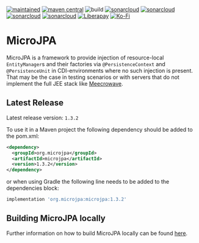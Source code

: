 [![maintained](https://img.shields.io/badge/Maintained-yes-brightgreen.svg)](https://github.com/ArneLimburg/microjpa/graphs/commit-activity)
[![maven central](https://maven-badges.herokuapp.com/maven-central/org.microjpa/microjpa/badge.svg)](https://maven-badges.herokuapp.com/maven-central/org.microjpa/microjpa)
![build](https://github.com/ArneLimburg/microjpa/workflows/build/badge.svg) 
[![sonarcloud](https://sonarcloud.io/api/project_badges/measure?project=ArneLimburg_microjpa&metric=security_rating)](https://sonarcloud.io/dashboard?id=ArneLimburg_microjpa)
[![sonarcloud](https://sonarcloud.io/api/project_badges/measure?project=ArneLimburg_microjpa&metric=vulnerabilities)](https://sonarcloud.io/dashboard?id=ArneLimburg_microjpa)
[![sonarcloud](https://sonarcloud.io/api/project_badges/measure?project=ArneLimburg_microjpa&metric=bugs)](https://sonarcloud.io/dashboard?id=ArneLimburg_microjpa)
[![sonarcloud](https://sonarcloud.io/api/project_badges/measure?project=ArneLimburg_microjpa&metric=coverage)](https://sonarcloud.io/dashboard?id=ArneLimburg_microjpa)
[![Liberapay](https://img.shields.io/badge/Liberapay-Donate-%23f6c915.svg)](https://liberapay.com/arnelimburg)
[![Ko-Fi](https://img.shields.io/badge/Ko--fi-Buy%20me%20a%20coffee!-%2346b798.svg)](https://ko-fi.com/arnelimburg)

# MicroJPA

MicroJPA is a framework to provide injection of resource-local ``EntityManager``s and their factories via ``@PersistenceContext`` and ``@PersistenceUnit`` in CDI-environments where no such injection is present.
That may be the case in testing scenarios or with servers that do not implement the full JEE stack like [Meecrowave](https://openwebbeans.apache.org/meecrowave/).  

## Latest Release

Latest release version: `1.3.2`

To use it in a Maven project the following dependency should be added to the pom.xml:
```xml
<dependency>
  <groupId>org.microjpa</groupId>
  <artifactId>microjpa</artifactId>
  <version>1.3.2</version>
</dependency>
```

or when using Gradle the following line needs to be added to the dependencies block:

```groovy
implementation 'org.microjpa:microjpa:1.3.2'
```

## Building MicroJPA locally

Further information on how to build MicroJPA locally can be found [here](BUILD.md).
